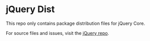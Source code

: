 # jQuery Dist

This repo only contains package distribution files for jQuery Core.

For source files and issues, visit the [jQuery repo](https://github.com/jquery/jquery).
